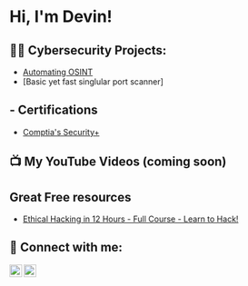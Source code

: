 <h1>Hi, I'm Devin! </h1>

<h2>👨‍💻 Cybersecurity Projects:</h2>

- [Automating OSINT](https://github.com/R3d4ce/autosint)
- [Basic yet fast singlular port scanner]
<h2> - Certifications</h2>

- [Comptia's Security+](https://www.credly.com/badges/e2f203a7-263e-4bf2-9116-b4b1be174e09/public_url)

<h2>📺 My YouTube Videos (coming soon) </h2>



<h2> Great Free resources</h2>

- [Ethical Hacking in 12 Hours - Full Course - Learn to Hack!](https://www.youtube.com/watch?v=fNzpcB7ODxQ&t=35077s)
 
<h2> 🤳 Connect with me:</h2>

[<img align="left" alt="R3d4c3 | Twitter" width="22px" src="https://cdn.jsdelivr.net/npm/simple-icons@v3/icons/twitter.svg" />][twitter]
[<img align="left" alt="dh4rr1s | LinkedIn" width="22px" src="https://cdn.jsdelivr.net/npm/simple-icons@v3/icons/linkedin.svg" />][linkedin]

[twitter]: https://twitter.com/R3d4c3
[linkedin]: www.linkedin.com/in/dh4rr1s

<!--
**R3d4ce/R3d4ce** is a ✨ _special_ ✨ repository because its `README.md` (this file) appears on your GitHub profile.

Here are some ideas to get you started:

- 🔭 I’m currently working on ...
- 🌱 I’m currently learning ...
- 👯 I’m looking to collaborate on ...
- 🤔 I’m looking for help with ...
- 💬 Ask me about ...
- 📫 How to reach me: ...
- 😄 Pronouns: ...
- ⚡ Fun fact: ...
-->
